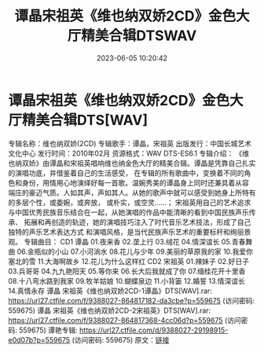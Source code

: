 ﻿---
title: 谭晶宋祖英《维也纳双娇2CD》金色大厅精美合辑DTSWAV
date: 2023-06-05 10:20:42
categories: DTS多声道制作
tags: 华语中文
---
# 谭晶宋祖英《维也纳双娇2CD》金色大厅精美合辑DTS[WAV]

专辑名称：维也纳双娇(2CD)
专辑歌手：谭晶，宋祖英
出版发行：中国长城艺术文化中心
发行时间：2010年02月
资源格式：WAV DTS-ES6.1
专辑介绍：
《维也纳双娇》由谭晶和宋祖英唱响维也纳金色大厅的精美合辑。谭晶是凭靠自己扎实的演唱功底，并借鉴着自己的生活感受，
在专辑的所有歌曲中，变换着不同的角色和身份，用情用心地演绎好每一首歌。温婉秀美的谭晶身上同时还兼具着从容
端庄的豪迈气质。人如其声，声如其人。从她的歌声中就可以感受到她身上所特有的多层个性，或委婉，或奔放，
或朴实，或空灵……；
宋祖英用自己的艺术追求与中国优秀民族音乐结合在一起，从她演唱的作品中能清晰的看到中国民族声乐传承、
拓展和再创造的轨迹，她的演唱技巧注入了时代音乐艺术技法，形成了自己独特的声乐艺术表达方式
和演唱风格，是当代民族声乐艺术的重要标杆和绚丽景观。
专辑曲目：
CD1 谭晶
01.夜来香
02.垄上行
03.绒花
04.情深谊长
05.青春舞曲
06.金瓶似的小山
07.小河淌水
08.花儿与少年
09.美丽的草原我的家
10.我爱你塞北的雪
11.大海啊故乡
12.花儿为什么这样红
CD2 宋祖英
01.辣妹子
02.好日子
03.兵哥哥
04.九九艳阳天
05.等你来
06.长大后我就成了你
07.缅桂花开十里香
08.十八弯水路到我家
09.牧羊姑娘
10.蝴蝶泉边
11.小背篓
12.婚誓
13.情深谊长
14.真情永存
谭晶 宋祖英《维也纳双娇2CD-1谭晶》DTS[WAV].rar: https://url27.ctfile.com/f/9388027-864817182-da3cbe?p=559675
(访问密码: 559675)
谭晶 宋祖英《维也纳双娇2CD-2宋祖英》DTS[WAV].rar: https://url27.ctfile.com/f/9388027-864817368-4cc06d?p=559675
(访问密码: 559675)
谭艳专辑: https://url27.ctfile.com/d/9388027-29198915-e0d07b?p=559675
(访问密码: 559675)
原文：[链接](https://blog.sina.com.cn/s/blog_1647c7e7601031277.html)